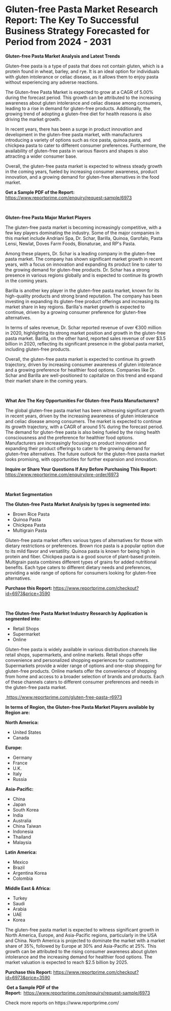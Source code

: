 <p><h1>Gluten-free Pasta Market Research Report: The Key To Successful Business Strategy Forecasted for Period from 2024 - 2031</h1></p><p><strong>Gluten-free Pasta Market Analysis and Latest Trends</strong></p>
<p><p>Gluten-free pasta is a type of pasta that does not contain gluten, which is a protein found in wheat, barley, and rye. It is an ideal option for individuals with gluten intolerance or celiac disease, as it allows them to enjoy pasta without experiencing any adverse reactions.</p><p>The Gluten-free Pasta Market is expected to grow at a CAGR of 5.00% during the forecast period. This growth can be attributed to the increasing awareness about gluten intolerance and celiac disease among consumers, leading to a rise in demand for gluten-free products. Additionally, the growing trend of adopting a gluten-free diet for health reasons is also driving the market growth.</p><p>In recent years, there has been a surge in product innovation and development in the gluten-free pasta market, with manufacturers introducing a variety of options such as rice pasta, quinoa pasta, and chickpea pasta to cater to different consumer preferences. Furthermore, the availability of gluten-free pasta in various flavors and shapes is also attracting a wider consumer base.</p><p>Overall, the gluten-free pasta market is expected to witness steady growth in the coming years, fueled by increasing consumer awareness, product innovation, and a growing demand for gluten-free alternatives in the food market.</p></p>
<p><strong>Get a Sample PDF of the Report:&nbsp;</strong> <a href="https://www.reportprime.com/enquiry/request-sample/6973">https://www.reportprime.com/enquiry/request-sample/6973</a></p>
<p>&nbsp;</p>
<p><strong>Gluten-free Pasta Major Market Players</strong></p>
<p><p>The gluten-free pasta market is becoming increasingly competitive, with a few key players dominating the industry. Some of the major companies in this market include Andriani Spa, Dr. Schar, Barilla, Quinoa, Garofalo, Pasta Lensi, Newlat, Doves Farm Foods, Bionaturae, and RP's Pasta.</p><p>Among these players, Dr. Schar is a leading company in the gluten-free pasta market. The company has shown significant market growth in recent years, with a focus on innovation and expanding its product line to cater to the growing demand for gluten-free products. Dr. Schar has a strong presence in various regions globally and is expected to continue its growth in the coming years.</p><p>Barilla is another key player in the gluten-free pasta market, known for its high-quality products and strong brand reputation. The company has been investing in expanding its gluten-free product offerings and increasing its market share in key regions. Barilla's market growth is expected to continue, driven by a growing consumer preference for gluten-free alternatives.</p><p>In terms of sales revenue, Dr. Schar reported revenue of over €300 million in 2020, highlighting its strong market position and growth in the gluten-free pasta market. Barilla, on the other hand, reported sales revenue of over $3.5 billion in 2020, reflecting its significant presence in the global pasta market, including gluten-free products.</p><p>Overall, the gluten-free pasta market is expected to continue its growth trajectory, driven by increasing consumer awareness of gluten intolerance and a growing preference for healthier food options. Companies like Dr. Schar and Barilla are well-positioned to capitalize on this trend and expand their market share in the coming years.</p></p>
<p>&nbsp;</p>
<p><strong>What Are The Key Opportunities For Gluten-free Pasta Manufacturers?</strong></p>
<p><p>The global gluten-free pasta market has been witnessing significant growth in recent years, driven by the increasing awareness of gluten intolerance and celiac disease among consumers. The market is expected to continue its growth trajectory, with a CAGR of around 5% during the forecast period. The demand for gluten-free pasta is also being fueled by the rising health consciousness and the preference for healthier food options. Manufacturers are increasingly focusing on product innovation and expanding their product offerings to cater to the growing demand for gluten-free alternatives. The future outlook for the gluten-free pasta market looks promising, with opportunities for further expansion and innovation.</p></p>
<p><strong>Inquire or Share Your Questions If Any Before Purchasing This Report:</strong> <a href="https://www.reportprime.com/enquiry/pre-order/6973">https://www.reportprime.com/enquiry/pre-order/6973</a></p>
<p>&nbsp;</p>
<p><strong>Market Segmentation</strong></p>
<p><strong>The Gluten-free Pasta Market Analysis by types is segmented into:</strong></p>
<p><ul><li>Brown Rice Pasta</li><li>Quinoa Pasta</li><li>Chickpea Pasta</li><li>Multigrain Pasta</li></ul></p>
<p><p>Gluten-free pasta market offers various types of alternatives for those with dietary restrictions or preferences. Brown rice pasta is a popular option due to its mild flavor and versatility. Quinoa pasta is known for being high in protein and fiber. Chickpea pasta is a good source of plant-based protein. Multigrain pasta combines different types of grains for added nutritional benefits. Each type caters to different dietary needs and preferences, providing a wide range of options for consumers looking for gluten-free alternatives.</p></p>
<p><strong>Purchase this Report:&nbsp;</strong><a href="https://www.reportprime.com/checkout?id=6973&price=3590">https://www.reportprime.com/checkout?id=6973&price=3590</a></p>
<p>&nbsp;</p>
<p><strong>The Gluten-free Pasta Market Industry Research by Application is segmented into:</strong></p>
<p><ul><li>Retail Shops</li><li>Supermarket</li><li>Online</li></ul></p>
<p><p>Gluten-free pasta is widely available in various distribution channels like retail shops, supermarkets, and online markets. Retail shops offer convenience and personalized shopping experiences for customers. Supermarkets provide a wider range of options and one-stop shopping for gluten-free products. Online markets offer the convenience of shopping from home and access to a broader selection of brands and products. Each of these channels caters to different consumer preferences and needs in the gluten-free pasta market.</p></p>
<p><a href="https://www.reportprime.com/gluten-free-pasta-r6973">&nbsp;https://www.reportprime.com/gluten-free-pasta-r6973</a></p>
<p><strong>In terms of Region, the Gluten-free Pasta Market Players available by Region are:</strong></p>
<p>
    <p> <strong> North America: </strong>
        <ul>
            <li>United States</li>
            <li>Canada</li>
        </ul>
        </p> 
    <p> <strong> Europe: </strong>
        <ul>
            <li>Germany</li>
            <li>France</li>
            <li>U.K.</li>
            <li>Italy</li>
            <li>Russia</li>
        </ul>
        </p> 
    <p> <strong> Asia-Pacific: </strong>
        <ul>
            <li>China</li>
            <li>Japan</li>
            <li>South Korea</li>
            <li>India</li>
            <li>Australia</li>
            <li>China Taiwan</li>
            <li>Indonesia</li>
            <li>Thailand</li>
            <li>Malaysia</li>
        </ul>
        </p> 
    <p> <strong> Latin America: </strong>
        <ul>
            <li>Mexico</li>
            <li>Brazil</li>
            <li>Argentina Korea</li>
            <li>Colombia</li>
        </ul>
        </p> 
    <p> <strong> Middle East & Africa: </strong>
        <ul>
            <li>Turkey</li>
            <li>Saudi</li>
            <li>Arabia</li>
            <li>UAE</li>
            <li>Korea</li>
        </ul>
    </p>
    </p>
<p><p>The gluten-free pasta market is expected to witness significant growth in North America, Europe, and Asia-Pacific regions, particularly in the USA and China. North America is projected to dominate the market with a market share of 35%, followed by Europe at 30% and Asia-Pacific at 25%. This growth can be attributed to the rising consumer awareness about gluten intolerance and the increasing demand for healthier food options. The market valuation is expected to reach $2.5 billion by 2025.</p></p>
<p><strong>Purchase this Report: </strong><a href="https://www.reportprime.com/checkout?id=6973&price=3590">https://www.reportprime.com/checkout?id=6973&price=3590</a></p>
<p>&nbsp;<strong>Get a Sample PDF of the Report:&nbsp;&nbsp;</strong><a href="https://www.reportprime.com/enquiry/request-sample/6973">https://www.reportprime.com/enquiry/request-sample/6973</a></p>
<p><strong></strong></p>
<p>Check more reports on https://www.reportprime.com/</p>